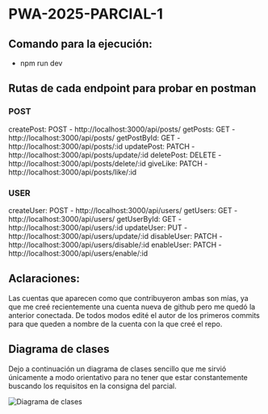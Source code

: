 # PWA-2025-PARCIAL-1

## Comando para la ejecución:
- npm run dev

## Rutas de cada endpoint para probar en postman
### POST
createPost: POST - http://localhost:3000/api/posts/
getPosts: GET - http://localhost:3000/api/posts/
getPostById: GET - http://localhost:3000/api/posts/:id
updatePost: PATCH - http://localhost:3000/api/posts/update/:id
deletePost: DELETE - http://localhost:3000/api/posts/delete/:id
giveLike: PATCH - http://localhost:3000/api/posts/like/:id
### USER
createUser: POST - http://localhost:3000/api/users/
getUsers: GET - http://localhost:3000/api/users/
getUserById: GET - http://localhost:3000/api/users/:id
updateUser: PUT - http://localhost:3000/api/users/update/:id
disableUser: PATCH - http://localhost:3000/api/users/disable/:id
enableUser: PATCH - http://localhost:3000/api/users/enable/:id

## Aclaraciones:
Las cuentas que aparecen como que contribuyeron ambas son mías, ya que me creé recientemente una cuenta nueva de github pero me quedó la anterior conectada. De todos modos edité el autor de los primeros commits para que queden a nombre de la cuenta con la que creé el repo.

## Diagrama de clases
Dejo a continuación un diagrama de clases sencillo que me sirvió únicamente a modo orientativo para no tener que estar constantemente buscando los requisitos en la consigna del parcial.

![Diagrama de clases](https://i.imgur.com/s9B6yF0.png)